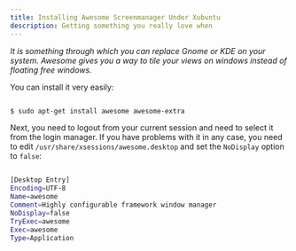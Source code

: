 ```yaml
---
title: Installing Awesome Screenmanager Under Xubuntu
description: Getting something you really love when
---
```

*It is something through which you can replace Gnome or KDE on your system. Awesome gives you a way to tile your views on windows instead of floating free windows.*


You can install it very easily:


```bash

$ sudo apt-get install awesome awesome-extra

```


Next, you need to logout from your current session and need to select it from the login manager.
If you have problems with it in any case, you need to edit `/usr/share/xsessions/awesome.desktop` and set the `NoDisplay` option to `false`:


```bash

[Desktop Entry]
Encoding=UTF-8
Name=awesome
Comment=Highly configurable framework window manager
NoDisplay=false
TryExec=awesome
Exec=awesome
Type=Application

```

